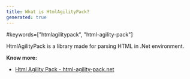 ```yaml
---
title: What is HtmlAgilityPack?
generated: true
---
```

#keywords=["htmlagilitypack", "html-agility-pack"]

<div markdown="1" class="ans">
HtmlAgilityPack is a library made for parsing HTML in .Net environment.
</div>

**Know more:**
- [Html Agility Pack - html-agility-pack.net](https://html-agility-pack.net/)
